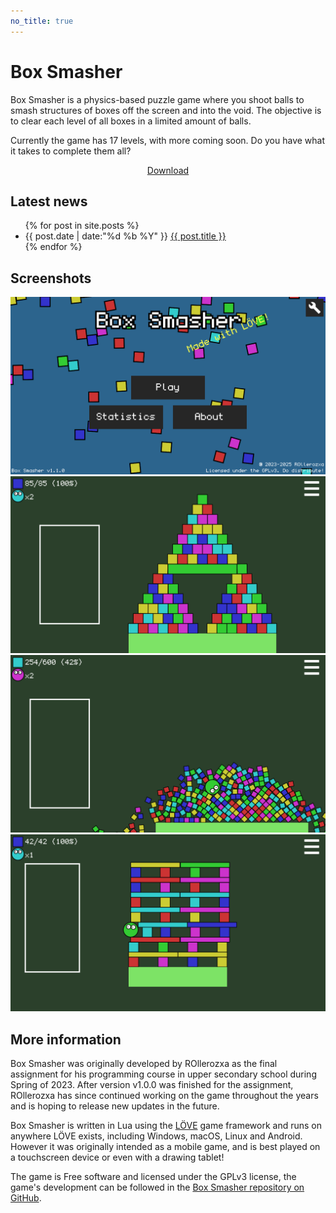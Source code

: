 ```yaml
---
no_title: true
---
```


# Box Smasher
Box Smasher is a physics-based puzzle game where you shoot balls to smash structures of boxes off the screen and into the void. The objective is to clear each level of all boxes in a limited amount of balls.

Currently the game has 17 levels, with more coming soon. Do you have what it takes to complete them all?

<p style="text-align:center"><a class="dl-button" href="/download/">Download</a></p>

## Latest news

<ul class="latest-news">
{% for post in site.posts %}
	<li>
		<time>{{ post.date | date:"%d %b %Y" }}</time>
		<a href="{{ post.url }}">{{ post.title }}</a>
	</li>
{% endfor %}
</ul>

## Screenshots

<div class="image-gallery">
	<a href="/media/screenshots/1.webp" target="_blank"><img src="/media/screenshots/1.webp" alt="Screenshot of the main menu of Box Smasher, with a title screen, play button and boxes falling down in the backgrounds."></a>
	<a href="/media/screenshots/2.webp" target="_blank"><img src="/media/screenshots/2.webp" alt="(alt text pending)"></a>
	<a href="/media/screenshots/3.webp" target="_blank"><img src="/media/screenshots/3.webp" alt="(alt text pending)"></a>
	<a href="/media/screenshots/4.webp" target="_blank"><img src="/media/screenshots/4.webp" alt="(alt text pending)"></a>
</div>

## More information
Box Smasher was originally developed by ROllerozxa as the final assignment for his programming course in upper secondary school during Spring of 2023. After version v1.0.0 was finished for the assignment, ROllerozxa has since continued working on the game throughout the years and is hoping to release new updates in the future.

Box Smasher is written in Lua using the [LÖVE](https://love2d.org/) game framework and runs on anywhere LÖVE exists, including Windows, macOS, Linux and Android. However it was originally intended as a mobile game, and is best played on a touchscreen device or even with a drawing tablet!

The game is Free software and licensed under the GPLv3 license, the game's development can be followed in the [Box Smasher repository on GitHub](https://github.com/rollerozxa/boxsmasher).
